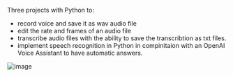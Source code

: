 Three projects with Python to: 
- record voice and save it as wav audio file
- edit the rate and frames of an audio file
- transcribe audio files with the ability to save the transcribtion as txt files.
- implement speech recognition in Python in compinitaion with an OpenAI Voice Assistant to have automatic answers.
 

![image](https://user-images.githubusercontent.com/42651282/173382471-236b680d-4985-40b9-9aa0-353a9173c49d.png)
